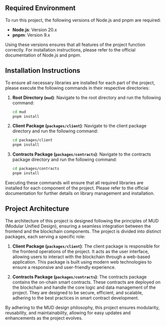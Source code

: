 
## Required Environment

To run this project, the following versions of Node.js and pnpm are required:

- **Node.js**: Version 20.x
- **pnpm**: Version 9.x

Using these versions ensures that all features of the project function correctly. For installation instructions, please refer to the official documentation of Node.js and pnpm.


## Installation Instructions

To ensure all necessary libraries are installed for each part of the project, please execute the following commands in their respective directories:

1. **Root Directory (`mud`)**:
   Navigate to the root directory and run the following command:
   ```bash
   cd mud
   pnpm install
   ```

2. **Client Package (`packages/client`)**:
   Navigate to the client package directory and run the following command:
   ```bash
   cd packages/client
   pnpm install
   ```

3. **Contracts Package (`packages/contracts`)**:
   Navigate to the contracts package directory and run the following command:
   ```bash
   cd packages/contracts
   pnpm install
   ```

Executing these commands will ensure that all required libraries are installed for each component of the project. Please refer to the official documentation for further details on library management and installation.


## Project Architecture

The architecture of this project is designed following the principles of MUD (Modular Unified Design), ensuring a seamless integration between the frontend and the blockchain components. The project is divided into distinct packages, each serving a specific role:

1. **Client Package (`packages/client`)**:
   The client package is responsible for the frontend operations of the project. It acts as the user interface, allowing users to interact with the blockchain through a web-based application. This package is built using modern web technologies to ensure a responsive and user-friendly experience.

2. **Contracts Package (`packages/contracts`)**:
   The contracts package contains the on-chain smart contracts. These contracts are deployed on the blockchain and handle the core logic and data management of the project. They are designed to be secure, efficient, and scalable, adhering to the best practices in smart contract development.

By adhering to the MUD design philosophy, this project ensures modularity, reusability, and maintainability, allowing for easy updates and enhancements as the project evolves.
